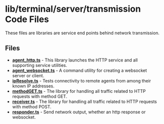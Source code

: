 # lib/terminal/server/transmission Code Files
These files are libraries are service end points behind network transmission.

## Files
<!-- Do not edit below this line.  Contents dynamically populated. -->

* **[agent_http.ts](agent_http.ts)**           - This library launches the HTTP service and all supporting service utilities.
* **[agent_websocket.ts](agent_websocket.ts)** - A command utility for creating a websocket server or client.
* **[ipResolve.ts](ipResolve.ts)**             - Tests connectivity to remote agents from among their known IP addresses.
* **[methodGET.ts](methodGET.ts)**             - The library for handling all traffic related to HTTP requests with method GET.
* **[receiver.ts](receiver.ts)**               - The library for handling all traffic related to HTTP requests with method POST.
* **[responder.ts](responder.ts)**             - Send network output, whether an http response or websocket.